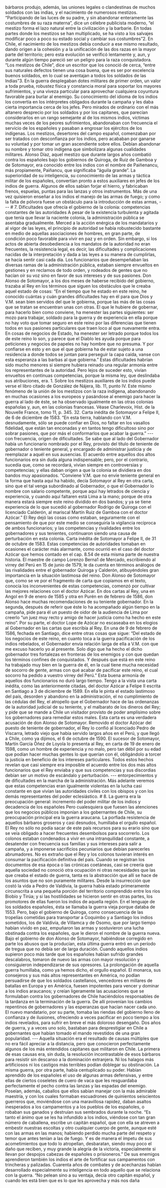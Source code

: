 bárbaros produjo, además, las uniones legales o clandestinas de muchos soldados con las indias, y el nacimiento de numerosos mestizos. “Participando de las luces de su padre, y sin abandonar enteramente las costumbres de su raza materna”, dice un célebre publicista moderno, “el mestizo forma el lazo natural entre la civilización y la barbarie. En todas partes donde los mestizos se han multiplicado, se ha visto a los salvajes modificar poco a poco su estado social y cambiar sus costumbres”2. En Chile, el nacimiento de los mestizos debía conducir a ese mismo resultado, dando origen a la cohesión y a la unificación de las dos razas en la mayor parte del territorio; pero esta evolución se verificó lentamente y, aun, y durante algún tiempo pareció ser un peligro para la raza conquistadora. “Los mestizos de Chile”, dice un escritor que los conoció de cerca, “entre sus naturales defectos tienen una cosa buena, que es ser por excelencia buenos soldados, en lo cual se aventajan a todos los soldados de las Indias”3. En la guerra desplegaban dotes militares de primer orden, un valor a toda prueba, robustez física y constancia moral para soportar los mayores sufrimientos, y una viveza particular para aprovechar cualquiera coyuntura favorable para burlar al enemigo. Su conocimiento del idioma de los indios los convertía en los intérpretes obligados durante la campaña y les daba cierta importancia cerca de los jefes. Pero mirados de ordinario con el más altanero desprecio por los soldados y por los capitanes, que parecían considerarlos en un rango semejante al de los mismos indios, víctimas muchas veces de los peores sufrimientos, abandonaban con frecuencia el servicio de los españoles y pasaban a engrosar los ejércitos de los indígenas. Los mestizos, desertores del campo español, comenzaban por ser tratados con desconfianza por los indios, pero acababan por ganarse su voluntad y por tomar un gran ascendiente sobre ellos. Debían abandonar su nombre y tomar otro indígena que simbolizara algunas cualidades militares. Alonso Díaz, aquel mestizo que durante largos años combatió contra los españoles bajo los gobiernos de Quiroga, de Ruiz de Gamboa y de Sotomayor, era conocido entre los indios con el nombre de Paiñenancu, más propiamente, Paiñancu, que significaba “águila grande”. La superioridad de su inteligencia, su conocimiento de las armas y táctica militar de los españoles, convertían pronto a estos auxiliares en jefes de los indios de guerra. Algunos de ellos sabían forjar el hierro, y fabricaban frenos, espuelas, puntas para las lanzas y otros instrumentos. Más de una vez quisieron enseñar a los indios el manejo de las armas de fuego; y como la falta de pólvora fuese un obstáculo para la introducción de estas armas, --- # 7. Dificultades que ofrecía el gobierno de la colonia: competencias constantes de las autoridades A pesar de la existencia turbulenta y agitada que tenía que llevar la naciente colonia, la administración pública se asentaba gradualmente. Merced a la acción enérgica de los mandatarios y al vigor de las leyes, el principio de autoridad se había robustecido bastante en medio de aquellas asociaciones de hombres, en gran parte, de condición poco favorable para vivir en paz y en orden. Sin embargo, si los actos de abierta desobediencia a los mandatos de la autoridad no eran frecuentes, la resistencia legal, es decir, las dificultades y complicaciones nacidas de la interpretación y dada a las leyes a su manera de cumplirlas, se hacía sentir casi cada día. Los funcionarios que desempeñaban las diversas ramas de la administración pública, estaban siempre envueltos en gestiones y en reclamos de todo orden, y rodeados de gentes que no hacían oír su voz sino en favor de sus intereses y de sus pasiones. Don Alonso de Sotomayor, a los dos meses de haberse recibido del gobierno, trazaba al Rey en los términos que siguen los obstáculos que le creaba aquel estado de cosas: “En el tiempo que he estado en este reino, he conocido cuántas y cuán grandes dificultades hay en él para que Dios y V.M. sean bien servidos del que le gobierna, porque las más de las cosas que se tratan se encuentran unas con otras. El que le hubiere de gobernar, para hacerlo bien como conviene, ha menester las partes siguientes: ser mozo para trabajar, soldado para la guerra y de experiencia en ella porque no hay voto que tomar seguro en este reino por las diferencias que tienen todos en sus pasiones particulares que traen loco al que nuevamente entra. En cosas de negocios de Estado, ha menester ser letrado porque todos los de este reino lo son, y parece que el Diablo les ayuda porque para peticiones y negocios de papeles no hay hombre que no presuma. Y por confiarse en esto y en que el que gobierna ha de estar sujeto a una residencia a donde todos se juntan para perseguir la capa caída, vanse con esta esperanza a las barbas al que gobierna.” Estas dificultades habrían sido mucho menores si siempre hubiera reinado una regular armonía entre los representantes de la autoridad. Pero lejos de suceder esto, vivían envueltos en continuas competencias, porque la misma ley, que deslindaba sus atribuciones, era. 1. Sobre los mestizos auxiliares de los indios puede verse el libro citado de González de Nájera, lib. 11, punto IV. Este mismo fenómeno de la unión de los mestizos con la raza indígena, abandonando en muchas ocasiones a los europeos y pasándose al enemigo para hacer la guerra al lado de éste, se ha observado igualmente en las otras colonias españolas y, aun, en las colonias francesas. Véase Charlevoix, Hist. de la Nouvelle France, tomo 11, p. 345. 32. Carta inédita de Sotomayor a Felipe II, de 6 de diciembre de 1583. “En esta tierra, hablando con V.M. desnudamente, sólo se puede confiar en Dios, no faltar en los vasallos fidelidad, que están tan enconadas y en tantos tengo dificultoso sino por sobrar pasiones, que por más el conformarlos que acabar la guerra.” --- con frecuencia, origen de dificultades. Se sabe que al lado del Gobernador había un funcionario nombrado por el Rey, provisto del título de teniente de gobernador o teniente general, y encargado de administrar justicia y de reemplazar a aquél en sus ausencias. El acuerdo entre aquellos dos altos funcionarios era sin duda alguna indispensable; pero, por el contrario, sucedía que, como se recordará, vivían siempre en controversias y competencias; y ellas daban origen a que la colonia se dividiera en dos bandos muy apasionados. “Conviene V.M. que no envíe teniente general en la forma que hasta aquí ha habido, decía Sotomayor al Rey en otra carta, sino que el tal venga subordinado al Gobernador, o que el Gobernador lo nombre con salario competente, porque aquí hay letrados de ciencia y experiencia, y cuando aquí faltaren está Lima a la mano; porque de otra manera estará siempre este reino dividido en dos bandos; y ya se tiene experiencia de lo que sucedió al gobernador Rodrigo de Quiroga con el licenciado Calderón, al mariscal Martín Ruiz de Gamboa con el doctor Azócar.” El Rey dejó las cosas como estaban, seguramente con el pensamiento de que por este medio se conseguiría la vigilancia recíproca de ambos funcionarios; y las competencias y rivalidades entre los gobernadores y sus tenientes, continuaron siendo una causa de perturbación en esta colonia. Carta inédita de Sotomayor a Felipe II, de 31 de octubre de 1583. Estas competencias de autoridades tomaban en ocasiones el carácter más alarmante, como ocurrió en el caso del doctor Azócar que hemos contado en el cap. 8.54 de esta misma parte de nuestra historia. El maestre de campo Lorenzo Berna1 de Mercado, escribiendo al virrey del Perú en 15 de junio de 1579, le da cuenta en términos análogos de las rivalidades entre el gobernador Quiroga y Calderón, atibuyéndoles gran importancia en la situación lastimosa del reino. Don Alonso de Sotomayor que, como se ve por el fragmento de carta que copiamos en el texto, conocía los inconvenientes de estas competencias, comenzó por cultivar las mejores relaciones con el doctor Azócar. En dos cartas al Rey, una en Angol en 9 de enero de 1585 y otra en Purén en de febrero de 1586, don Alonso hace muchas recomendaciones de su teniente gobernador. En la segunda, después de referir que éste lo ha acompañado algún tiempo en la campaña, pide para él un puesto de oidor de la audiencia de Lima por creerlo “un juez muy recto y amigo de hacer justicia como ha hecho en este reino”. Por su parte, el doctor Lope de Azócar no escaseaba en los elogios al Gobernador en las cartas que escribía al Rey. En una de 9 de febrero de 1586, fechada en Santiago, dice entre otras cosas que sigue: “Del estado de los negocios de este reino, en cuanto toca a la guerra pacificación de los indios rebelados, el Gobernador envía relación larga de ella a V.M. con que me excuso hacerlo yo al presente. Solo digo que ha hecho el dicho gobernador tres fortalezas en fronteras de los enemigos y con que quedan los términos confines de conquistados. Y después que está en este reino ha trabajado muy bien en la guerra de él, en la cual tiene mucha necesidad de socorro de gente, armas con qué acabar de pacificar este reino, el cual socorro ha pedido a vuestro virrey del Perú.” Esta buena armonía de aquellos dos funcionarios no duró largo tiempo. Tengo a la vista una carta inédita, como las anteriormente citadas, del doctor Azócar a Felipe II escrita en Santiago a 3 de diciembre de 1589. En ella le pinta el estado lastimoso del país, desorden y abandono en la administración, el no cumplimiento de las cédulas del Rey, el atropello que el Gobernador hace de las ordenanzas de la autoridad judicial de su teniente, y el malbarato de los dineros del Rey; y pide que se mande a Chile un visitador provisto de poder amplísimo sobre los gobernadores para remediar estos males. Esta carta es una verdadera acusación de don Alonso de Sotomayor. Removido el doctor Azócar del puesto de teniente de gobernador, el Rey lo confió al licenciado Pedro de Viscarra, letrado viejo que había servido largos años en el Perú, y que llegó a Chile, como ya dijimos, el 6 de octubre de 1590. El sucesor de Sotomayor, Martín García Óñez de Loyola lo presenta al Rey, en carta de 19 de enero de 1598, como un hombre de experiencia y no malo, pero tan débil por su edad que podían hacer muchas gentes lo que querían con él, obligándolo a torcer la justicia en beneficio de los intereses particulares. Todos estos hechos revelan que casi siempre era imposible el acuerdo entre los dos más altos funcionarios que el Rey enviaba y que sus competencias y sus discordias debían ser un motivo de escándalo y perturbación. --- entorpecimientos y de dificultades en la marcha de la administración. Más adelante veremos que estas competencias eran igualmente violentas en la lucha casi constante en que vivían las autoridades civiles con los obispos y con los demás representantes del poder eclesiástico. # 8. La guerra era la preocupación general: incremento del poder militar de los indios y decadencia de los españoles</h8> Pero cualesquiera que fuesen las atenciones que los negocios públicos imponían a los gobernantes de Chile, su preocupación principal era la guerra araucana. La porfiada resistencia de aquellos bárbaros groseros y casi desnudos, humillaba el orgullo español. El Rey no sólo no podía sacar de este país recursos para su erario sino que se veía obligado a hacer frecuentes desembolsos para socorrerlo. Los colonos estaban condenados a vivir en una intranquilidad constante, a desatender con frecuencia sus familias y sus intereses para salir a campaña, y a imponerse sacrificios pecuniarios que debían parecerles abrumadores. No es extraño que el Rey y los colonos tuvieran interés en consumar la pacificación definitiva del país. Cuando se registran los documentos de esa época o las crónicas coetáneas, casi se creería que aquella sociedad no conoció otra ocupación ni otras necesidades que las que creaba el estado de guerra, tanta es la abstracción que allí se hace de los asuntos que no son puramente militares. Desde la insurrección que costó la vida a Pedro de Valdivia, la guerra había estado primeramente circunscrita a una pequeña porción del territorio comprendido entre los ríos Biobío y Tirúa; y si las hostilidades se hicieron sentir en otras partes, los promotores de ellas fueron los indios de aquella región. En el lenguaje de los soldados españoles, ésta se llamaba la guerra vieja porque databa de 1553. Pero, bajo el gobierno de Quiroga, como consecuencia de las tropelías cometidas para transportar a Coquimbo y a Santiago los indios sometidos, los de Valdivia, de Villamca y de Osomo, que por largo tiempo habían vivido en paz, empuñaron las armas y sostuvieron una lucha obstinada contra los españoles, que le dieron el nombre de la guerra nueva. Bajo el gobierno de don Alonso de Sotomayor, habiéndose corregido en parte los abusos que la producían, esta última guerra entró en un período de tregua que no debía ser de larga duración. Cuando aquellos indios supieron poco más tarde que los españoles habían sufrido grandes descalabros, tomaron de nuevo las armas con mayor resolución y consiguieron independizarse de sus opresores. La prolongación de aquella guerra humillaba, como ya hemos dicho, el orgullo español. El monarca, sus consejeros y sus más altos representantes en América, no podían persuadirse de que los soldados castellanos, vencedores en millares de batallas en Europa y en América, fuesen impotentes para vencer y dominar a los indios araucanos; y creían ligeramente las acusaciones que se formulaban contra los gobernadores de Chile haciéndolos responsables de la tardanza en la terminación de la guerra. De allí provenían los cambios repentinos de gobernadores y las esperanzas que hacían nacer cada uno. El nuevo mandatario, por su parte, tomaba las riendas del gobierno lleno de confianza y de ilusiones, ofreciendo a veces pacificar en poco tiempo a los indios revelados, para sufrir en breve el más doloroso desengaño. Dos años de guerra, y a veces uno solo, bastaban para desprestigiar en Chile a gobernantes que habían tomado el mando revestidos de una gran popularidad. --- Aquella situación era el resultado de causas múltiples que no era fácil apreciar a la distancia, pero que conocieron perfectamente algunos de los más entendidos capitanes que militaron en Chile. La primera de esas causas era, sin duda, la resolución incontrastable de esos bárbaros para resistir sin descanso a la dominación extranjera. Ni los halagos más artificiosos ni los castigos más terribles podían doblegar su obstinación. La misma guerra, por otra parte, había centuplicado su poder. Habían aprendido de los españoles el uso de algunas armas defensivas, y entre ellas de ciertos coseletes de cuero de vaca que les resguardaba perfectamente el pecho contra las lanzas y las espadas del enemigo. Poseían, además, caballos que ellos sabían manejar con la más admirable maestría, y con los cuales formaban escuadrones de quinientos seiscientos guerreros que, moviéndose con una maravillosa rapidez, daban asaltos inesperados a los campamentos y a los pueblos de los españoles, o robaban sus ganados y destruían sus sembrados durante la noche. “Es tanto el ánimo que se les ha infundido a los indios, viéndose con tan gran número de caballena, escribe un capitán español, que con ella se atreven a embestir nuestras escoltas y otro cualquier cuerpo de gente, aunque esté con las armas en las manos; habiendo perdido mucha parte del respeto y temor que antes tenían a las de fuego. Y es de manera el ímpetu de sus acometimientos que todo lo atropellan, desbaratan, siendo muy poco el daño que reciben, y muy grande la alegría de la victoria, especialmente si llevan por despojos cabezas de españoles o prisioneros.” De sus enemigos aprendieron también los indios el arte de fortificar sus campamentos con trincheras y palizadas. Cuarenta años de combates y de acechanzas habían desarrollado especialmente su inteligencia en todo aquello que se relaciona con la guerra. “No pelean sino a su ventaja, decía otro capitán español, y cuando les está bien que es lo que les aprovecha y más nos daña